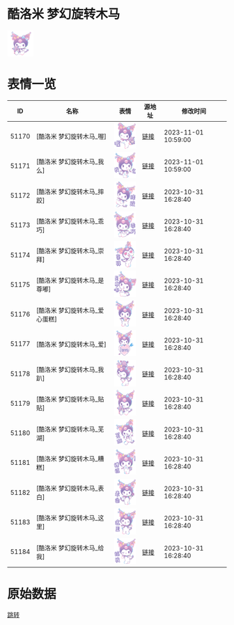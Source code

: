 # 酷洛米 梦幻旋转木马

<img src="./cover.png" height="60" alt="cover" />

# 表情一览

|ID|名称|表情|源地址|修改时间|
|----|----|----|----|----|
|51170|[酷洛米 梦幻旋转木马_喔]|<img src="./pic/051170_%5B酷洛米 梦幻旋转木马_喔%5D.png" height="60" alt="喔"/>|[链接](https://i0.hdslb.com/bfs/garb/87f48818eff647f9201386312837bf7e08de3197.png)|2023-11-01 10:59:00|
|51171|[酷洛米 梦幻旋转木马_我么]|<img src="./pic/051171_%5B酷洛米 梦幻旋转木马_我么%5D.png" height="60" alt="我么"/>|[链接](https://i0.hdslb.com/bfs/garb/45df397f90463b962316b27276a221093fd5efba.png)|2023-11-01 10:59:00|
|51172|[酷洛米 梦幻旋转木马_摔跤]|<img src="./pic/051172_%5B酷洛米 梦幻旋转木马_摔跤%5D.png" height="60" alt="摔跤"/>|[链接](https://i0.hdslb.com/bfs/garb/c232011939539e9b71b5da4ade9b5caade62e5c1.png)|2023-10-31 16:28:40|
|51173|[酷洛米 梦幻旋转木马_乖巧]|<img src="./pic/051173_%5B酷洛米 梦幻旋转木马_乖巧%5D.png" height="60" alt="乖巧"/>|[链接](https://i0.hdslb.com/bfs/garb/e3d0f3e7f062267c1a7639bedc040cc22f3a2e50.png)|2023-10-31 16:28:40|
|51174|[酷洛米 梦幻旋转木马_崇拜]|<img src="./pic/051174_%5B酷洛米 梦幻旋转木马_崇拜%5D.png" height="60" alt="崇拜"/>|[链接](https://i0.hdslb.com/bfs/garb/c783cfe3863df3f3376d674cb89d292fa719b35c.png)|2023-10-31 16:28:40|
|51175|[酷洛米 梦幻旋转木马_是尊嘟]|<img src="./pic/051175_%5B酷洛米 梦幻旋转木马_是尊嘟%5D.png" height="60" alt="是尊嘟"/>|[链接](https://i0.hdslb.com/bfs/garb/d467dad0e168a1ad986a4186c87a47c9b67746e9.png)|2023-10-31 16:28:40|
|51176|[酷洛米 梦幻旋转木马_爱心蛋糕]|<img src="./pic/051176_%5B酷洛米 梦幻旋转木马_爱心蛋糕%5D.png" height="60" alt="爱心蛋糕"/>|[链接](https://i0.hdslb.com/bfs/garb/f0fac2c0d782b75c5eaf594df66040eb171b0b0e.png)|2023-10-31 16:28:40|
|51177|[酷洛米 梦幻旋转木马_爱]|<img src="./pic/051177_%5B酷洛米 梦幻旋转木马_爱%5D.png" height="60" alt="爱"/>|[链接](https://i0.hdslb.com/bfs/garb/94983af93fa4b3d1a956eefbbf7be0133788090c.png)|2023-10-31 16:28:40|
|51178|[酷洛米 梦幻旋转木马_我趴]|<img src="./pic/051178_%5B酷洛米 梦幻旋转木马_我趴%5D.png" height="60" alt="我趴"/>|[链接](https://i0.hdslb.com/bfs/garb/e7f83101292f5931365a5f62daa692dfa0d53b66.png)|2023-10-31 16:28:40|
|51179|[酷洛米 梦幻旋转木马_贴贴]|<img src="./pic/051179_%5B酷洛米 梦幻旋转木马_贴贴%5D.png" height="60" alt="贴贴"/>|[链接](https://i0.hdslb.com/bfs/garb/f6d91a6722b85f293e67cf6e3e0ac61e0c986550.png)|2023-10-31 16:28:40|
|51180|[酷洛米 梦幻旋转木马_芜湖]|<img src="./pic/051180_%5B酷洛米 梦幻旋转木马_芜湖%5D.png" height="60" alt="芜湖"/>|[链接](https://i0.hdslb.com/bfs/garb/e58c72871045a869f3af13fa6654d30c9f621c75.png)|2023-10-31 16:28:40|
|51181|[酷洛米 梦幻旋转木马_糟糕]|<img src="./pic/051181_%5B酷洛米 梦幻旋转木马_糟糕%5D.png" height="60" alt="糟糕"/>|[链接](https://i0.hdslb.com/bfs/garb/5fb2a82b5f50b94da63465674ca328ee5de3bc79.png)|2023-10-31 16:28:40|
|51182|[酷洛米 梦幻旋转木马_表白]|<img src="./pic/051182_%5B酷洛米 梦幻旋转木马_表白%5D.png" height="60" alt="表白"/>|[链接](https://i0.hdslb.com/bfs/garb/321edea5870d1f2c3088d92f2b0bf2eed4bd4124.png)|2023-10-31 16:28:40|
|51183|[酷洛米 梦幻旋转木马_这里]|<img src="./pic/051183_%5B酷洛米 梦幻旋转木马_这里%5D.png" height="60" alt="这里"/>|[链接](https://i0.hdslb.com/bfs/garb/78a0ce3ca8fb124f181cb3facb6a527ee4689d89.png)|2023-10-31 16:28:40|
|51184|[酷洛米 梦幻旋转木马_给我]|<img src="./pic/051184_%5B酷洛米 梦幻旋转木马_给我%5D.png" height="60" alt="给我"/>|[链接](https://i0.hdslb.com/bfs/garb/cdab3113cc0886c9c15098ad05e0375402438c79.png)|2023-10-31 16:28:40|

# 原始数据

[跳转](./raw.json)

